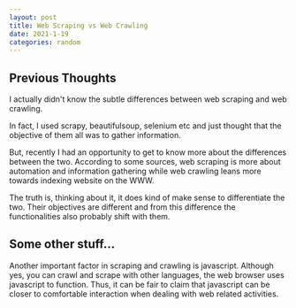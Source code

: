 ```yaml
---
layout: post
title: Web Scraping vs Web Crawling
date: 2021-1-19
categories: random
---
```


## Previous Thoughts

I actually didn't know the subtle differences between web scraping and web crawling.

In fact, I used scrapy, beautifulsoup, selenium etc and just thought that the objective of them all was to gather information.

But, recently I had an opportunity to get to know more about the differences between the two. According to some sources, web scraping is more about automation and information gathering while web crawling leans more towards indexing website on the WWW.

The truth is, thinking about it, it does kind of make sense to differentiate the two. Their objectives are different and from this difference the functionalities also probably shift with them.

## Some other stuff...

Another important factor in scraping and crawling is javascript. Although yes, you can crawl and scrape with other languages, the web browser uses javascript to function. Thus, it can be fair to claim that javascript can be closer to comfortable interaction when dealing with web related activities.
